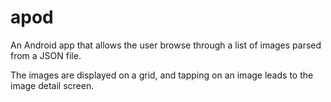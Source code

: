# apod

An Android app that allows the user browse through a list of images parsed from a JSON file.

The images are displayed on a grid, and tapping on an image leads to the image detail screen.
